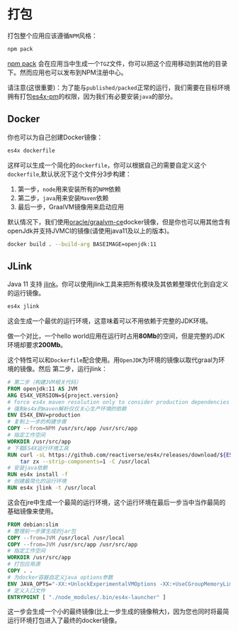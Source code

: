 # 打包

打包整个应用应该遵循`NPM`风格：

```sh
npm pack
```

[npm pack](https://docs.npmjs.com/cli/pack) 会在应用当中生成一个`TGZ`文件，你可以把这个应用移动到其他的目录下。然而应用也可以发布到NPM注册中心。

请注意(这很重要)：为了能与`published/packed`正常的运行，我们需要在目标环境拥有打包[es4x-pm](https://www.npmjs.com/package/es4x-pm)的权限，因为我们有必要安装`java`的部分。


## Docker

你也可以为自己创建Docker镜像：

```bash
es4x dockerfile
```

这样可以生成一个简化的`dockerfile`，你可以根据自己的需要自定义这个`dockerfile`,默认状况下这个文件分3步构建：

1. 第一步，`node`用来安装所有的`NPM`依赖
2. 第二步，`java`用来安装`Maven`依赖
3. 最后一步，GraalVM镜像用来启动应用

默认情况下，我们使用[oracle/graalvm-ce](https://hub.docker.com/r/oracle/graalvm-ce)docker镜像，但是你也可以用其他含有openJdk并支持JVMCI的镜像(请使用java11及以上的版本)。

```bash
docker build . --build-arg BASEIMAGE=openjdk:11
```

## JLink

Java 11 支持 [jlink](https://docs.oracle.com/en/java/javase/11/tools/jlink.html)。你可以使用jlink工具来把所有模块及其依赖整理优化到自定义的运行镜像。

```bash
es4x jlink
```

这会生成一个最优的运行环境，这意味着可以不用依赖于完整的JDK环境。

做一个对比，一个hello world应用在运行时占用**80Mb**的空间，但是完整的JDK环境却要求**200Mb**。

这个特性可以和`Dockerfile`配合使用。用`OpenJDK`为环境的镜像以取代graal为环境的镜像。然后 第二步，运行jlink：

```dockerfile
# 第二步（构建JVM相关代码）
FROM openjdk:11 AS JVM
ARG ES4X_VERSION=${project.version}
# force es4x maven resolution only to consider production dependencies
# 强制es4x的maven解析仅仅关心生产环境的依赖
ENV ES4X_ENV=production
# 复制上一步的构建步骤
COPY --from=NPM /usr/src/app /usr/src/app
# 指定工作空间
WORKDIR /usr/src/app
# 下载ES4X运行环境工具
RUN curl -sL https://github.com/reactiverse/es4x/releases/download/${ES4X_VERSION}/es4x-pm-${ES4X_VERSION}-bin.tar.gz | \
    tar zx --strip-components=1 -C /usr/local
# 安装java依赖
RUN es4x install -f
# 创建最简化的运行环境
RUN es4x jlink -t /usr/local
```

这会在jre中生成一个最简的运行环境，这个运行环境在最后一步当中当作最简的基础镜像来使用。

```dockerfile
FROM debian:slim
# 整理前一步骤生成的jar包
COPY --from=JVM /usr/local /usr/local
COPY --from=JVM /usr/src/app /usr/src/app
# 指定工作空间
WORKDIR /usr/src/app
# 打包应用源
COPY . .
# 为docker容器自定义java options参数
ENV JAVA_OPTS="-XX:+UnlockExperimentalVMOptions -XX:+UseCGroupMemoryLimitForHeap -XX:+UseContainerSupport"
# 定义入口文件
ENTRYPOINT [ "./node_modules/.bin/es4x-launcher" ]
```

这一步会生成一个小的最终镜像(比上一步生成的镜像稍大)，因为您也同时将最简运行环境打包进入了最终的docker镜像。

